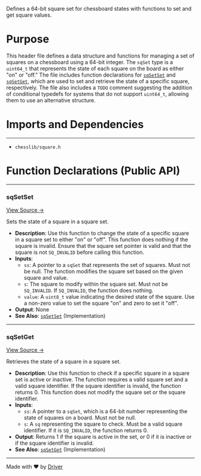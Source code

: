 <!--------------------------------------------------------------------------------->
<!-- IMPORTANT: This file is auto-generated by Driver (https://driver.ai). -------->
<!-- Manual edits may be overwritten on future commits. --------------------------->
<!--------------------------------------------------------------------------------->

Defines a 64-bit square set for chessboard states with functions to set and get square values.

# Purpose
This header file defines a data structure and functions for managing a set of squares on a chessboard using a 64-bit integer. The `sqSet` type is a `uint64_t` that represents the state of each square on the board as either "on" or "off." The file includes function declarations for [`sqSetSet`](<#sqsetset>) and [`sqSetGet`](<#sqsetget>), which are used to set and retrieve the state of a specific square, respectively. The file also includes a `TODO` comment suggesting the addition of conditional typedefs for systems that do not support `uint64_t`, allowing them to use an alternative structure.
# Imports and Dependencies

---
- `chesslib/square.h`


# Function Declarations (Public API)

---
### sqSetSet<!-- {{#callable_declaration:sqSetSet}} -->
[View Source →](<../../../../../chesslib/include/chesslib/squareset.h#L14>)

Sets the state of a square in a square set.
- **Description**: Use this function to change the state of a specific square in a square set to either "on" or "off". This function does nothing if the square is invalid. Ensure that the square set pointer is valid and that the square is not `SQ_INVALID` before calling this function.
- **Inputs**:
    - `ss`: A pointer to a `sqSet` that represents the set of squares. Must not be null. The function modifies the square set based on the given square and value.
    - `s`: The square to modify within the square set. Must not be `SQ_INVALID`. If `SQ_INVALID`, the function does nothing.
    - `value`: A `uint8_t` value indicating the desired state of the square. Use a non-zero value to set the square "on" and zero to set it "off".
- **Output**: None
- **See Also**: [`sqSetSet`](<../../src/chesslib/squareset.c.md#sqsetset>)  (Implementation)


---
### sqSetGet<!-- {{#callable_declaration:sqSetGet}} -->
[View Source →](<../../../../../chesslib/include/chesslib/squareset.h#L15>)

Retrieves the state of a square in a square set.
- **Description**: Use this function to check if a specific square in a square set is active or inactive. The function requires a valid square set and a valid square identifier. If the square identifier is invalid, the function returns 0. This function does not modify the square set or the square identifier.
- **Inputs**:
    - `ss`: A pointer to a `sqSet`, which is a 64-bit number representing the state of squares on a board. Must not be null.
    - `s`: A `sq` representing the square to check. Must be a valid square identifier. If it is `SQ_INVALID`, the function returns 0.
- **Output**: Returns 1 if the square is active in the set, or 0 if it is inactive or if the square identifier is invalid.
- **See Also**: [`sqSetGet`](<../../src/chesslib/squareset.c.md#sqsetget>)  (Implementation)



---
Made with ❤️ by [Driver](https://www.driver.ai/)